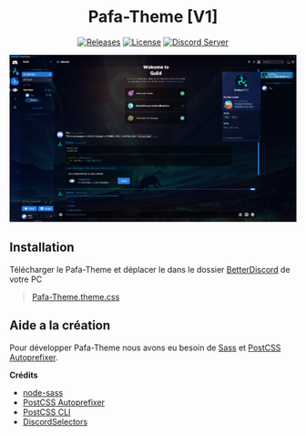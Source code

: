 [release-badge]: https://img.shields.io/github/release-pre/ClearVision/v6.svg?style=flat-square
[release-link]: https://github.com/ClearVision/v6/releases
[license-badge]: https://img.shields.io/github/license/ClearVision/v6.svg?style=flat-square
[license-link]: https://github.com/ClearVision/v6/blob/master/LICENSE
[discord-badge]: https://img.shields.io/discord/212324635356692500.svg?style=flat-square
[discord-link]: https://clearvision.gitlab.io/join
[issues-badge]: https://img.shields.io/github/issues/ClearVision/v6.svg?style=flat-square
[issues-link]: https://github.com/ClearVision/v6/issues
[prs-badge]: https://img.shields.io/github/issues-pr/ClearVision/v6.svg?style=flat-square
[prs-link]: https://github.com/ClearVision/v6/pulls

<div align="center">

# Pafa-Theme [V1]

[![Releases][release-badge]][release-link]
[![License][license-badge]][license-link]
[![Discord Server][discord-badge]][discord-link]

![Pafa-Theme V1](https://github.com/ClearVision/ClearVision-v6/raw/master/screenshots/6-stable.4.7.9.png)

</div>

## Installation
Télécharger le Pafa-Theme et déplacer le dans le dossier [BetterDiscord](https://betterdiscord.net) de votre PC

>[Pafa-Theme.theme.css](https://clearvision.gitlab.io/download/v6/latest)

## Aide a la création
Pour développer Pafa-Theme nous avons eu besoin de [Sass](https://sass-lang.com) et [PostCSS Autoprefixer](https://github.com/postcss/autoprefixer).  

**Crédits**
- [node-sass](https://github.com/sass/node-sass)
- [PostCSS Autoprefixer](https://github.com/postcss/autoprefixer)
- [PostCSS CLI](https://github.com/postcss/postcss-cli)
- [DiscordSelectors](https://github.com/zerthox/discordselectors)
